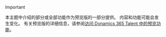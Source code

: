 > [!IMPORTANT]
> 本主题中介绍的部分或全部功能作为预览版的一部分提供。 内容和功能可能会发生变化。 有关预览版的详细信息，请参阅[访问 Dynamics 365 Talent 中的预览功能](../access-preview-feature.md)。
